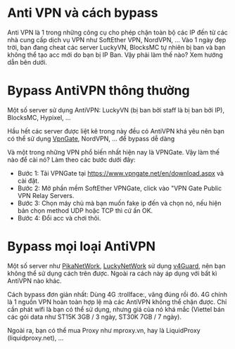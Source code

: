 # Anti VPN và cách bypass

Anti VPN là 1 trong những công cụ cho phép chặn toàn bộ các IP đến từ các nhà cung cấp dịch vụ VPN như SoftEther VPN, NordVPN, ... Vào 1 ngày đẹp trời, bạn đang cheat các server LuckyVN, BlocksMC tự nhiên bị ban và bạn không thể tạo acc mới do bạn bị IP Ban. Vậy phải làm thế nào? Xem hướng dẫn bên dưới.

# Bypass AntiVPN thông thường
Một số server sử dụng AntiVPN: LuckyVN (bị ban bởi staff là bị ban bởi IP), BlocksMC, Hypixel, ...

Hầu hết các server được liệt kê trong này đều có AntiVPN khá yêu nên bạn có thể sử dụng [VpnGate](https://www.vpngate.net/en/download.aspx), NordVPN, ... để bypass dễ dàng

Và một trong những VPN phổ biến nhất hiện nay là VPNGate. Vậy làm thế nào để cài nó? Làm theo các bước dưới đây:
- Bước 1: Tải VPNGate tại https://www.vpngate.net/en/download.aspx và cài đặt.
- Bước 2: Mở phần mềm SoftEther VPNGate, click vào "VPN Gate Public VPN Relay Servers.
- Bước 3: Chọn máy chủ mà bạn muốn fake ip đến và chọn nó, nếu hiện bản chọn method UDP hoặc TCP thì cứ ấn OK.
- Bước 4: Đổi acc và chơi thôi.

  
# Bypass mọi loại AntiVPN

Một số server như [PikaNetWork](https://pikanetwork.net), [LuckyNetWork](https://luckynetwork.net) sử dụng [v4Guard](https://v4guard.io/), nên bạn không thể sử dụng cách trên được. Ngoài ra cách này áp dụng với bất kì AntiVPN nào khác. 

Cách bypass đơn giản nhất: Dùng 4G :trollface:, vâng đúng rồi đó. 4G chính là 1 nguồn VPN hoàn toàn hợp lệ mà các AntiVPN không thể chặn được. Chỉ cần phát wifi là bạn có thể sử dụng, nhưng giá của nó khá mắc (Viettel bán các gói data như ST15K 3GB / 3 ngày, ST30K 7GB / 7 ngày).

Ngoài ra, bạn có thể mua Proxy như mproxy.vn, hay là LiquidProxy (liquidproxy.net), ...
